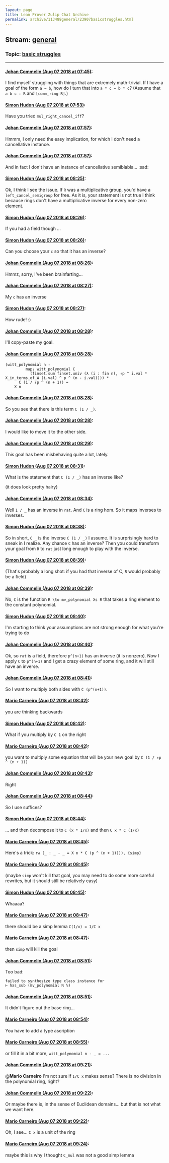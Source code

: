 ```yaml
---
layout: page
title: Lean Prover Zulip Chat Archive 
permalink: archive/113488general/23907basicstruggles.html
---
```


## Stream: [general](index.html)
### Topic: [basic struggles](23907basicstruggles.html)

---

#### [Johan Commelin (Aug 07 2018 at 07:45)](https://leanprover.zulipchat.com/#narrow/stream/113488-general/topic/basic%20struggles/near/131024386):
I find myself struggling with things that are extremely math-trivial. If I have a goal of the form `a = b`, how do I turn that into `a * c = b * c`? (Assume that `a b c : R` and `[comm_ring R]`.)

#### [Simon Hudon (Aug 07 2018 at 07:53)](https://leanprover.zulipchat.com/#narrow/stream/113488-general/topic/basic%20struggles/near/131024655):
Have you tried `mul_right_cancel_iff`?

#### [Johan Commelin (Aug 07 2018 at 07:57)](https://leanprover.zulipchat.com/#narrow/stream/113488-general/topic/basic%20struggles/near/131024771):
Hmmm, I only need the easy implication, for which I don't need a cancellative instance.

#### [Johan Commelin (Aug 07 2018 at 07:57)](https://leanprover.zulipchat.com/#narrow/stream/113488-general/topic/basic%20struggles/near/131024779):
And in fact I don't have an instance of cancellative semiblabla... :sad:

#### [Simon Hudon (Aug 07 2018 at 08:25)](https://leanprover.zulipchat.com/#narrow/stream/113488-general/topic/basic%20struggles/near/131025662):
Ok, I think I see the issue. If `R` was a multiplicative group, you'd have a `left_cancel_semigroup` for free. As it is, your statement is not true I think because rings don't have a multiplicative inverse for every non-zero element.

#### [Simon Hudon (Aug 07 2018 at 08:26)](https://leanprover.zulipchat.com/#narrow/stream/113488-general/topic/basic%20struggles/near/131025717):
If you had a field though ...

#### [Simon Hudon (Aug 07 2018 at 08:26)](https://leanprover.zulipchat.com/#narrow/stream/113488-general/topic/basic%20struggles/near/131025720):
Can you choose your `c` so that it has an inverse?

#### [Johan Commelin (Aug 07 2018 at 08:26)](https://leanprover.zulipchat.com/#narrow/stream/113488-general/topic/basic%20struggles/near/131025721):
Hmmz, sorry, I've been brainfarting...

#### [Johan Commelin (Aug 07 2018 at 08:27)](https://leanprover.zulipchat.com/#narrow/stream/113488-general/topic/basic%20struggles/near/131025729):
My `c` has an inverse

#### [Simon Hudon (Aug 07 2018 at 08:27)](https://leanprover.zulipchat.com/#narrow/stream/113488-general/topic/basic%20struggles/near/131025730):
How rude! :)

#### [Johan Commelin (Aug 07 2018 at 08:28)](https://leanprover.zulipchat.com/#narrow/stream/113488-general/topic/basic%20struggles/near/131025770):
I'll copy-paste my goal.

#### [Johan Commelin (Aug 07 2018 at 08:28)](https://leanprover.zulipchat.com/#narrow/stream/113488-general/topic/basic%20struggles/near/131025771):
```lean
(witt_polynomial n -
         map₂ witt_polynomial C
           (finset.sum finset.univ (λ (i : fin n), ↑p ^ i.val * X_in_terms_of_W (i.val) ^ p ^ (n - i.val)))) *
      C (1 / ↑p ^ (n + 1)) =
    X n
```

#### [Johan Commelin (Aug 07 2018 at 08:28)](https://leanprover.zulipchat.com/#narrow/stream/113488-general/topic/basic%20struggles/near/131025773):
So you see that there is this term `C (1 / _)`.

#### [Johan Commelin (Aug 07 2018 at 08:28)](https://leanprover.zulipchat.com/#narrow/stream/113488-general/topic/basic%20struggles/near/131025775):
I would like to move it to the other side.

#### [Johan Commelin (Aug 07 2018 at 08:29)](https://leanprover.zulipchat.com/#narrow/stream/113488-general/topic/basic%20struggles/near/131025784):
This goal has been misbehaving quite a lot, lately.

#### [Simon Hudon (Aug 07 2018 at 08:31)](https://leanprover.zulipchat.com/#narrow/stream/113488-general/topic/basic%20struggles/near/131025850):
What is the statement that `C (1 / _)` has an inverse like?

(it does look pretty hairy)

#### [Johan Commelin (Aug 07 2018 at 08:34)](https://leanprover.zulipchat.com/#narrow/stream/113488-general/topic/basic%20struggles/near/131025960):
Well `1 / _` has an inverse in `rat`. And `C` is a ring hom. So it maps inverses to inverses.

#### [Simon Hudon (Aug 07 2018 at 08:38)](https://leanprover.zulipchat.com/#narrow/stream/113488-general/topic/basic%20struggles/near/131026067):
So in short, `C _` is the inverse `C (1 / _)` I assume. It is surprisingly hard to sneak in I realize. Any chance `C` has an inverse? Then you could transform your goal from `R` to `rat` just long enough to play with the inverse.

#### [Simon Hudon (Aug 07 2018 at 08:39)](https://leanprover.zulipchat.com/#narrow/stream/113488-general/topic/basic%20struggles/near/131026077):
(That's probably a long shot: if you had that inverse of C, `R` would probably be a field)

#### [Johan Commelin (Aug 07 2018 at 08:39)](https://leanprover.zulipchat.com/#narrow/stream/113488-general/topic/basic%20struggles/near/131026078):
No, `C` is the function `R \to mv_polynomial Xs R` that takes a ring element to the constant polynomial.

#### [Simon Hudon (Aug 07 2018 at 08:40)](https://leanprover.zulipchat.com/#narrow/stream/113488-general/topic/basic%20struggles/near/131026130):
I'm starting to think your assumptions are not strong enough for what you're trying to do

#### [Johan Commelin (Aug 07 2018 at 08:40)](https://leanprover.zulipchat.com/#narrow/stream/113488-general/topic/basic%20struggles/near/131026132):
Ok, so `rat` is a field, therefore `p^(n+1)` has an inverse (it is nonzero). Now I apply `C` to `p^(n+1)` and I get a crazy element of some ring, and it will still have an inverse.

#### [Johan Commelin (Aug 07 2018 at 08:41)](https://leanprover.zulipchat.com/#narrow/stream/113488-general/topic/basic%20struggles/near/131026138):
So I want to multiply both sides with `C (p^(n+1))`.

#### [Mario Carneiro (Aug 07 2018 at 08:42)](https://leanprover.zulipchat.com/#narrow/stream/113488-general/topic/basic%20struggles/near/131026180):
you are thinking backwards

#### [Simon Hudon (Aug 07 2018 at 08:42)](https://leanprover.zulipchat.com/#narrow/stream/113488-general/topic/basic%20struggles/near/131026193):
What if you multiply by `C 1` on the right

#### [Mario Carneiro (Aug 07 2018 at 08:42)](https://leanprover.zulipchat.com/#narrow/stream/113488-general/topic/basic%20struggles/near/131026194):
you want to multiply some equation that will be your new goal by `C (1 / ↑p ^ (n + 1))`

#### [Johan Commelin (Aug 07 2018 at 08:43)](https://leanprover.zulipchat.com/#narrow/stream/113488-general/topic/basic%20struggles/near/131026201):
Right

#### [Johan Commelin (Aug 07 2018 at 08:44)](https://leanprover.zulipchat.com/#narrow/stream/113488-general/topic/basic%20struggles/near/131026247):
So I use suffices?

#### [Simon Hudon (Aug 07 2018 at 08:44)](https://leanprover.zulipchat.com/#narrow/stream/113488-general/topic/basic%20struggles/near/131026248):
... and then decompose it to `C (x * 1/x)` and then `C x * C (1/x)`

#### [Mario Carneiro (Aug 07 2018 at 08:45)](https://leanprover.zulipchat.com/#narrow/stream/113488-general/topic/basic%20struggles/near/131026254):
Here's a trick: `rw (_ : _ - _ = X n * C (p ^ (n + 1)))), {simp}`

#### [Mario Carneiro (Aug 07 2018 at 08:45)](https://leanprover.zulipchat.com/#narrow/stream/113488-general/topic/basic%20struggles/near/131026262):
(maybe `simp` won't kill that goal, you may need to do some more careful rewrites, but it should still be relatively easy)

#### [Simon Hudon (Aug 07 2018 at 08:45)](https://leanprover.zulipchat.com/#narrow/stream/113488-general/topic/basic%20struggles/near/131026263):
Whaaaa?

#### [Mario Carneiro (Aug 07 2018 at 08:47)](https://leanprover.zulipchat.com/#narrow/stream/113488-general/topic/basic%20struggles/near/131026310):
there should be a simp lemma `C(1/x) = 1/C x`

#### [Mario Carneiro (Aug 07 2018 at 08:47)](https://leanprover.zulipchat.com/#narrow/stream/113488-general/topic/basic%20struggles/near/131026311):
then `simp` will kill the goal

#### [Johan Commelin (Aug 07 2018 at 08:51)](https://leanprover.zulipchat.com/#narrow/stream/113488-general/topic/basic%20struggles/near/131026422):
Too bad:
```lean
failed to synthesize type class instance for
⊢ has_sub (mv_polynomial ℕ ℕ)
```

#### [Johan Commelin (Aug 07 2018 at 08:51)](https://leanprover.zulipchat.com/#narrow/stream/113488-general/topic/basic%20struggles/near/131026426):
It didn't figure out the base ring...

#### [Mario Carneiro (Aug 07 2018 at 08:54)](https://leanprover.zulipchat.com/#narrow/stream/113488-general/topic/basic%20struggles/near/131026517):
You have to add a type ascription

#### [Mario Carneiro (Aug 07 2018 at 08:55)](https://leanprover.zulipchat.com/#narrow/stream/113488-general/topic/basic%20struggles/near/131026526):
or fill it in a bit more, `witt_polynomial n - _ = ...`

#### [Johan Commelin (Aug 07 2018 at 09:21)](https://leanprover.zulipchat.com/#narrow/stream/113488-general/topic/basic%20struggles/near/131027462):
@**Mario Carneiro** I'm not sure if `1/C x` makes sense? There is no division in the polynomial ring, right?

#### [Johan Commelin (Aug 07 2018 at 09:22)](https://leanprover.zulipchat.com/#narrow/stream/113488-general/topic/basic%20struggles/near/131027506):
Or maybe there is, in the sense of Euclidean domains... but that is not what we want here.

#### [Mario Carneiro (Aug 07 2018 at 09:22)](https://leanprover.zulipchat.com/#narrow/stream/113488-general/topic/basic%20struggles/near/131027510):
Oh, I see... `C x` is a unit of the ring

#### [Mario Carneiro (Aug 07 2018 at 09:24)](https://leanprover.zulipchat.com/#narrow/stream/113488-general/topic/basic%20struggles/near/131027588):
maybe this is why I thought `C_mul` was not a good simp lemma

